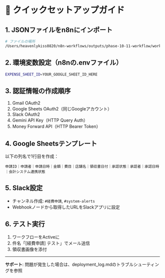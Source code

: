 # 🚀 クイックセットアップガイド

## 1. JSONファイルをn8nにインポート
```bash
# ファイルの場所
/Users/heavenlykiss0820/n8n-workflows/outputs/phase-10-11-workflow/workflow_raw.json
```

## 2. 環境変数設定（n8nの.envファイル）
```bash
EXPENSE_SHEET_ID=YOUR_GOOGLE_SHEET_ID_HERE
```

## 3. 認証情報の作成順序
1. Gmail OAuth2
2. Google Sheets OAuth2（同じGoogleアカウント）
3. Slack OAuth2
4. Gemini API Key（HTTP Query Auth）
5. Money Forward API（HTTP Bearer Token）

## 4. Google Sheetsテンプレート
以下の列名で1行目を作成：
```
申請ID｜申請者｜申請日時｜金額｜費目｜店舗名｜領収書日付｜承認状態｜承認者｜承認日時｜会計システム連携状態
```

## 5. Slack設定
- チャンネル作成: `#経費申請`, `#system-alerts`
- Webhookノードから取得したURLをSlackアプリに設定

## 6. テスト実行
1. ワークフローをActiveに
2. 件名「[経費申請] テスト」でメール送信
3. 領収書画像を添付

---
**サポート**: 問題が発生した場合は、deployment_log.mdのトラブルシューティングを参照